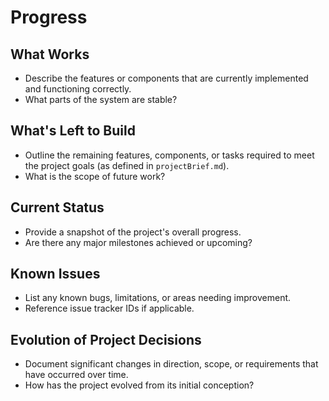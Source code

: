 # Progress

## What Works

*   Describe the features or components that are currently implemented and functioning correctly.
*   What parts of the system are stable?

## What's Left to Build

*   Outline the remaining features, components, or tasks required to meet the project goals (as defined in `projectBrief.md`).
*   What is the scope of future work?

## Current Status

*   Provide a snapshot of the project's overall progress.
*   Are there any major milestones achieved or upcoming?

## Known Issues

*   List any known bugs, limitations, or areas needing improvement.
*   Reference issue tracker IDs if applicable.

## Evolution of Project Decisions

*   Document significant changes in direction, scope, or requirements that have occurred over time.
*   How has the project evolved from its initial conception?
